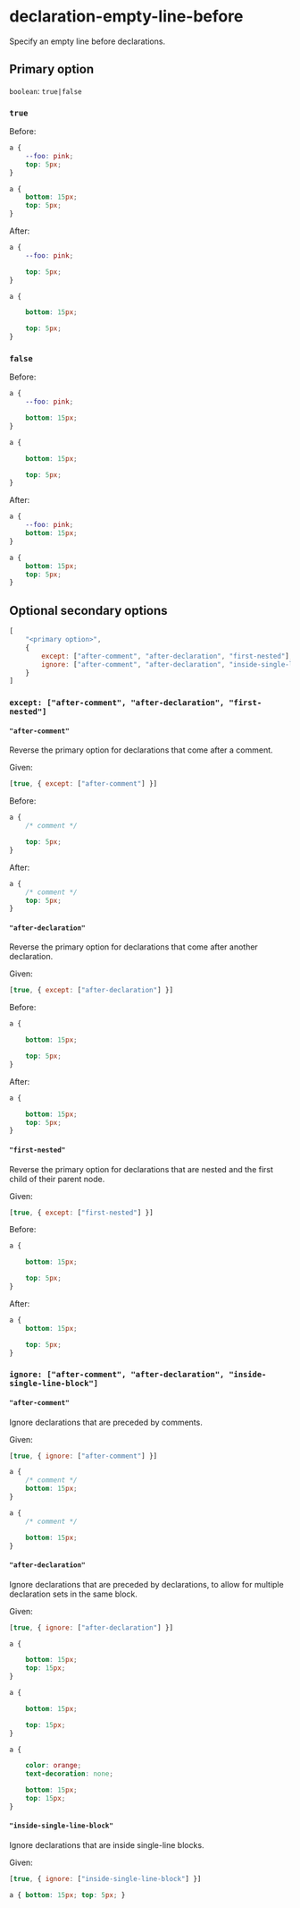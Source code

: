 # declaration-empty-line-before

Specify an empty line before declarations.

## Primary option

`boolean`: `true|false`

### `true`

Before:

```css
a {
	--foo: pink;
	top: 5px;
}
```

```css
a {
	bottom: 15px;
	top: 5px;
}
```

After:

```css
a {
	--foo: pink;

	top: 5px;
}
```

```css
a {

	bottom: 15px;

	top: 5px;
}
```

### `false`

Before:

```css
a {
	--foo: pink;

	bottom: 15px;
}
```

```css
a {

	bottom: 15px;

	top: 5px;
}
```

After:

```css
a {
	--foo: pink;
	bottom: 15px;
}
```

```css
a {
	bottom: 15px;
	top: 5px;
}
```

## Optional secondary options

```js
[
	"<primary option>",
	{
		except: ["after-comment", "after-declaration", "first-nested"],
		ignore: ["after-comment", "after-declaration", "inside-single-line-block"]
	}
]
```

### `except: ["after-comment", "after-declaration", "first-nested"]`

#### `"after-comment"`

Reverse the primary option for declarations that come after a comment.

Given:

```js
[true, { except: ["after-comment"] }]
```

Before:

```css
a {
	/* comment */

	top: 5px;
}
```

After:

```css
a {
	/* comment */
	top: 5px;
}

```

#### `"after-declaration"`

Reverse the primary option for declarations that come after another declaration.

Given:

```js
[true, { except: ["after-declaration"] }]
```

Before:

```css
a {

	bottom: 15px;

	top: 5px;
}
```

After:

```css
a {

	bottom: 15px;
	top: 5px;
}
```

#### `"first-nested"`

Reverse the primary option for declarations that are nested and the first child of their parent node.

Given:

```js
[true, { except: ["first-nested"] }]
```

Before:

```css
a {

	bottom: 15px;

	top: 5px;
}
```

After:

```css
a {
	bottom: 15px;

	top: 5px;
}
```

### `ignore: ["after-comment", "after-declaration", "inside-single-line-block"]`

#### `"after-comment"`

Ignore declarations that are preceded by comments.

Given:

```js
[true, { ignore: ["after-comment"] }]
```

```css
a {
	/* comment */
	bottom: 15px;
}
```

```css
a {
	/* comment */

	bottom: 15px;
}
```

#### `"after-declaration"`

Ignore declarations that are preceded by declarations, to allow for multiple declaration sets in the same block.

Given:

```js
[true, { ignore: ["after-declaration"] }]
```

```css
a {

	bottom: 15px;
	top: 15px;
}
```

```css
a {

	bottom: 15px;

	top: 15px;
}
```

```css
a {

	color: orange;
	text-decoration: none;

	bottom: 15px;
	top: 15px;
}
```

#### `"inside-single-line-block"`

Ignore declarations that are inside single-line blocks.

Given:

```js
[true, { ignore: ["inside-single-line-block"] }]
```

```css
a { bottom: 15px; top: 5px; }
```
